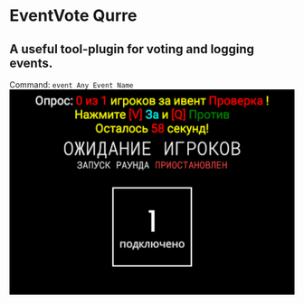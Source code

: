 # EventVote Qurre
## A useful tool-plugin for voting and logging events.
Command: ``event Any Event Name``
![](https://github.com/KoT0XleB/EventVote/blob/main/Test.png)
